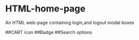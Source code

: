 # HTML-home-page
An HTML web-page containing   login,and logout modal boxes

##CART icon
##Badge
##Search options
